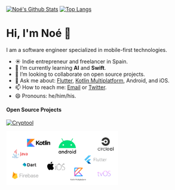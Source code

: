 [![Noé's Github Stats](https://github-readme-stats.vercel.app/api?username=nfdz&count_private=true&theme=transparent&show_icons=true&rank_icon=percentile&line_height=24)](https://github.com/nfdz)
[![Top Langs](https://github-readme-stats.vercel.app/api/top-langs/?username=nfdz&layout=compact&langs_count=8&theme=transparent&size_weight=0.7&count_weight=0.3)](https://github.com/anuraghazra/github-readme-stats)


# Hi, I'm Noé 👋

I am a software engineer specialized in mobile-first technologies.

- ☀️ Indie entrepreneur and freelancer in Spain.
- 🌱 I’m currently learning **AI** and **Swift**.
- 🦾 I’m looking to collaborate on open source projects.
- 💬 Ask me about: [Flutter](https://flutter.dev), [Kotlin Multiplatform](https://kotlinlang.org/docs/multiplatform.html), Android, and iOS.
- 📫 How to reach me: [Email](mailto:nfdz@proton.me) or [Twitter](https://twitter.com/nfdzdev/).
- 😄 Pronouns: he/him/his.

#### Open Source Projects

[![Cryptool](https://github-readme-stats.vercel.app/api/pin/?username=nfdz&repo=cryptool)](https://github.com/nfdz/cryptool)

<img width=299 src="https://github.com/nfdz/nfdz/blob/master/assets/s.png?raw=true" />